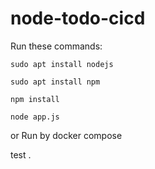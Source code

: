 # node-todo-cicd

Run these commands:


`sudo apt install nodejs`


`sudo apt install npm`


`npm install`

`node app.js`

or Run by docker compose

test
.

